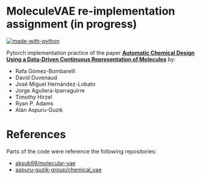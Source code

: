 # MoleculeVAE re-implementation assignment (in progress)
 
[![made-with-python](https://img.shields.io/badge/Made%20with-Python-1f425f.svg)](https://www.python.org/)

Pytorch implementation practice of the paper [**Automatic Chemical Design Using a
Data-Driven Continuous Representation of
Molecules**](https://pubs.acs.org/doi/10.1021/acscentsci.7b00572) by:
 * Rafa Gómez-Bombarelli
 * David Duvenaud
 * José Miguel Hernández-Lobato
 * Jorge Aguilera-Iparraguirre
 * Timothy Hirzel
 * Ryan P. Adams
 * Alán Aspuru-Guzik

# References
Parts of the code were reference the following repositories:
 * [aksub99/molecular-vae](https://github.com/aksub99/molecular-vae)
 * [aspuru-guzik-group/chemical_vae](https://github.com/aspuru-guzik-group/chemical_vae)
